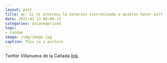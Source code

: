 ```yaml
---
layout: post
title: 🏊💦 Si te interesa la natación sincronizada o quieres hacer saltos de trampolín, puedes apuntarte a los cursos que oferta la Pisc...
date: 2022-01-13 06:00:23
categories: uncategorized
tags:
- random
image: /img/image.jpg
caption: This is a picture
---
```

Twitter Villanueva de la Cañada [link](https://twitter.com/AytoVDLCanada/status/1481253224824938499)
